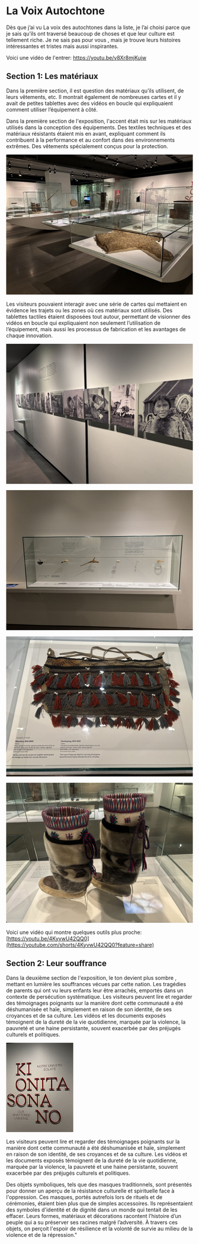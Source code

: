 # La Voix Autochtone #
 Dès que j’ai vu La voix des autochtones dans la liste, je l’ai choisi parce que je sais qu’ils ont traversé beaucoup de choses et que leur culture est tellement riche. Je ne sais pas pour vous , mais je trouve leurs histoires intéressantes et tristes mais aussi inspirantes.

Voici une vidéo de l'entrer:
https://youtu.be/v8Xr8mjKujw

 ## Section 1: Les matériaux ##

Dans la première section, il est question des matériaux qu’ils utilisent, de leurs vêtements, etc. Il montrait également de nombreuses cartes et il y avait de petites tablettes avec des vidéos en boucle qui expliquaient comment utiliser l’équipement à côté.

Dans la première section de l'exposition, l'accent était mis sur les matériaux utilisés dans la conception des équipements. Des textiles techniques et des matériaux résistants étaient mis en avant, expliquant comment ils contribuent à la performance et au confort dans des environnements extrêmes. Des vêtements spécialement conçus pour la protection.


![Image](media/ensemble_section1.jpg) 

Les visiteurs pouvaient interagir avec une série de cartes qui mettaient en évidence les trajets ou les zones où ces matériaux sont utilisés. Des tablettes tactiles étaient disposées tout autour, permettant de visionner des vidéos en boucle qui expliquaient non seulement l’utilisation de l’équipement, mais aussi les processus de fabrication et les avantages de chaque innovation.

![Image](media/photo_face.jpg) 

![Image](media/outil1.jpg) 

![Image](media/outil2.jpg) 

![Image](media/outil3.jpg) 

Voici une vidéo qui montre quelques outils plus proche: [https://youtu.be/4KyvwU42QQ0](https://youtube.com/shorts/4KyvwU42QQ0?feature=share)


 ## Section 2: Leur souffrance ##

 Dans la deuxième section de l'exposition, le ton devient plus sombre , mettant en lumière les souffrances vécues par cette nation. Les tragédies de parents qui ont vu leurs enfants leur être arrachés, emportés dans un contexte de persécution systématique. Les visiteurs peuvent lire et regarder des témoignages poignants sur la manière dont cette communauté a été déshumanisée et haïe, simplement en raison de son identité, de ses croyances et de sa culture. Les vidéos et les documents exposés témoignent de la dureté de la vie quotidienne, marquée par la violence, la pauvreté et une haine persistante, souvent exacerbée par des préjugés culturels et politiques.
 
![Image](medias2/slogan_entrer21.jpeg) 

 Les visiteurs peuvent lire et regarder des témoignages poignants sur la manière dont cette communauté a été déshumanisée et haïe, simplement en raison de son identité, de ses croyances et de sa culture. Les vidéos et les documents exposés témoignent de la dureté de la vie quotidienne, marquée par la violence, la pauvreté et une haine persistante, souvent exacerbée par des préjugés culturels et politiques.


 
Des objets symboliques, tels que des masques traditionnels, sont présentés pour donner un aperçu de la résistance culturelle et spirituelle face à l'oppression. Ces masques, portés autrefois lors de rituels et de cérémonies, étaient bien plus que de simples accessoires. Ils représentaient des symboles d'identité et de dignité dans un monde qui tentait de les effacer. Leurs formes, matériaux et décorations racontent l’histoire d’un peuple qui a su préserver ses racines malgré l’adversité. À travers ces objets, on perçoit l'espoir de résilience et la volonté de survie au milieu de la violence et de la répression."
